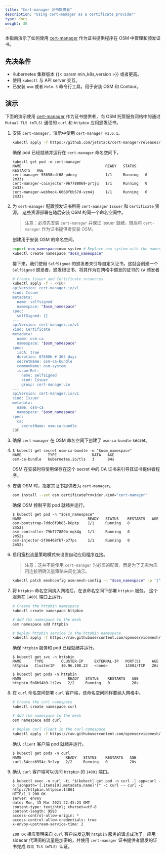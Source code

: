 ```yaml
---
title: "Cert-manager 证书提供者"
description: "Using cert-manager as a certificate provider"
type: docs
weight: 30
---
```


本指南演示了如何使用 [cert-manager][1] 作为证书提供程序在 OSM 中管理和颁发证书。

## 先决条件

- Kubernetes 集群版本 {{< param min_k8s_version >}} 或者更高。
- 使用 `kubectl` 与 API server 交互。
- 已安装 `osm` 或者 `Helm 3` 命令行工具，用于安装 OSM 和 Contour。


## 演示

下面的演示使用 [cert-manager][1] 作为证书提供者，向 OSM 托管服务网格中的通过 `Mutual TLS (mTLS)` 通信的 `curl` 和 `httpbin` 应用颁发证书。

1. 安装 `cert-manager`。演示中使用 `cert-manager v1.6.1`。
    ```bash
    kubectl apply -f https://github.com/jetstack/cert-manager/releases/download/v1.6.1/cert-manager.yaml
    ```

    确保 pod 已经就绪并运行在 `cert-manager` 命名空间下。
    
    ```console
    kubectl get pod -n cert-manager
    NAME                                      READY   STATUS    RESTARTS   AGE
    cert-manager-55658cdf68-pdnzg             1/1     Running   0          2m33s
    cert-manager-cainjector-967788869-prtjq   1/1     Running   0          2m33s
    cert-manager-webhook-6668fbb57d-vzm4j     1/1     Running   0          2m33s
    ```

1. 为 `cert-manager` 配置颁发证书所需 `cert-manager` `Issuer` 和 `Certificate` 资源。 这些资源部署在随后安装 OSM 的同一个命名空间中。
    > 注意：必须先安装 `cert-manager` 并保证 issuer 就绪，随后将 `cert-manager` 作为证书提供者安装 OSM。

    创建用于安装 OSM 的命名空间。
    
    ```bash
    export osm_namespace=osm-system # Replace osm-system with the namespace where OSM is installed
    kubectl create namespace "$osm_namespace"
    ```

    接下来，我们使用 `SelfSigned` 的颁发者来引导自定义证书。这就会创建一个 `SelfSigned` 颁发者，颁发根证书，将其作为在网格中颁发的证书的 `CA` 颁发者
    
    ```bash
    # Create Issuer and Certificate resources
    kubectl apply -f - <<EOF
    apiVersion: cert-manager.io/v1
    kind: Issuer
    metadata:
      name: selfsigned
      namespace: "$osm_namespace"
    spec:
      selfSigned: {}
    ---
    apiVersion: cert-manager.io/v1
    kind: Certificate
    metadata:
      name: osm-ca
      namespace: "$osm_namespace"
    spec:
      isCA: true
      duration: 87600h # 365 days
      secretName: osm-ca-bundle
      commonName: osm-system
      issuerRef:
        name: selfsigned
        kind: Issuer
        group: cert-manager.io
    ---
    apiVersion: cert-manager.io/v1
    kind: Issuer
    metadata:
      name: osm-ca
      namespace: "$osm_namespace"
    spec:
      ca:
        secretName: osm-ca-bundle
    EOF
    ```

1. 确保 `cert-manager` 在 OSM 命名空间下创建了 `osm-ca-bundle` secret。
2. 
    ```console
    $ kubectl get secret osm-ca-bundle -n "$osm_namespace"
    NAME            TYPE                DATA   AGE
    osm-ca-bundle   kubernetes.io/tls   3      84s
    ```

    OSM 在安装时将使用保存在这个 secret 中的 CA 证书来引导其证书提供者程序。

3. 安装 OSM 时，指定其证书提供者为 `cert-manager`。
    ```bash
    osm install --set osm.certificateProvider.kind="cert-manager"
    ```

    确保 OSM 控制平面 pod 就绪并运行。
    ```console
    $ kubectl get pod -n "$osm_namespace"
    NAME                              READY   STATUS    RESTARTS   AGE
    osm-bootstrap-7ddc6f9b85-k8ptp    1/1     Running   0          2m52s
    osm-controller-79b777889b-mqk4g   1/1     Running   0          2m52s
    osm-injector-5f96468fb7-p77ps     1/1     Running   0          2m52s
    ```

4. 启用宽松流量策略模式来设置自动应用程序连接。
   > 注意：这并不是使用 `cert-manager` 时必须的配置，而是为了无需为应用连接明确流量策略来简化演示。

    ```bash
    kubectl patch meshconfig osm-mesh-config -n "$osm_namespace" -p '{"spec":{"traffic":{"enablePermissiveTrafficPolicyMode":true}}}'  --type=merge
    ```

5. 将 `httpbin` 命名空间纳入网格后，在该命名空间下部署 `httpbin` 服务。 这个服务在 `14001` 端口上运行。

    ```bash
    # Create the httpbin namespace
    kubectl create namespace httpbin

    # Add the namespace to the mesh
    osm namespace add httpbin

    # Deploy httpbin service in the httpbin namespace
    kubectl apply -f https://raw.githubusercontent.com/openservicemesh/osm-docs/{{< param osm_branch >}}/manifests/samples/httpbin/httpbin.yaml -n httpbin
    ```

    确保 `httpbin` 服务和 pod 已经就绪并运行。

    ```console
    $ kubectl get svc -n httpbin
    NAME      TYPE        CLUSTER-IP     EXTERNAL-IP   PORT(S)     AGE
    httpbin   ClusterIP   10.96.198.23   <none>        14001/TCP   20s
    ```

    ```console
    $ kubectl get pods -n httpbin
    NAME                     READY   STATUS    RESTARTS   AGE
    httpbin-5b8b94b9-lt2vs   2/2     Running   0          20s
    ```

6. 在 `curl` 命名空间部署 `curl` 客户端，该命名空间同样要纳入网格中。

    ```bash
    # Create the curl namespace
    kubectl create namespace curl

    # Add the namespace to the mesh
    osm namespace add curl

    # Deploy curl client in the curl namespace
    kubectl apply -f https://raw.githubusercontent.com/openservicemesh/osm-docs/{{< param osm_branch >}}/manifests/samples/curl/curl.yaml -n curl
    ```

    确认 `client` 客户端 pod 就绪并运行。

    ```console
    $ kubectl get pods -n curl
    NAME                    READY   STATUS    RESTARTS   AGE
    curl-54ccc6954c-9rlvp   2/2     Running   0          20s
    ```

7. 确认 `curl` 客户端可以访问 `httpbin` 的 `14001` 端口。

    ```console
    $ kubectl exec -n curl -ti "$(kubectl get pod -n curl -l app=curl -o jsonpath='{.items[0].metadata.name}')" -c curl -- curl -I http://httpbin.httpbin:14001
    HTTP/1.1 200 OK
    server: envoy
    date: Mon, 15 Mar 2021 22:45:23 GMT
    content-type: text/html; charset=utf-8
    content-length: 9593
    access-control-allow-origin: *
    access-control-allow-credentials: true
    x-envoy-upstream-service-time: 2
    ```

    `200 OK` 相应表明来自 `curl` 客户端发送到 `httpbin` 服务的请求成功了。应用 sidecar 代理间的流量是加密的，并使用 `cert-manager` 证书提供者颁发的证书完成 `双向 TLS（mTLS）`认证。


[1]: https://cert-manager.io/